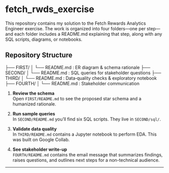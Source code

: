 # fetch_rwds_exercise

This repository contains my solution to the Fetch Rewards Analytics Engineer exercise. The work is organized into four folders—one per step—and each folder includes a README.md explaining that step, along with any SQL scripts, diagrams, or notebooks.

## Repository Structure
├── FIRST/
│ └── README.md : ER diagram & schema rationale
├── SECOND/
│ └── README.md : SQL queries for stakeholder questions
├── THIRD/
│ └── README.md : Data‐quality checks & exploratory notebook
├── FOURTH/
│ └── README.md : Stakeholder communication 


1. **Review the schema**  
   Open `FIRST/README.md` to see the proposed star schema and a humanized rationale.

2. **Run sample queries**  
   In `SECOND/README.md` you’ll find six SQL scripts. They live in `SECOND/sql/`.

3. **Validate data quality**  
   In `THIRD/README.md` contains a Jupyter notebook to perform EDA. This was built on Google Collab.

4. **See stakeholder write-up**  
   `FOURTH/README.md` contains the email message that summarizes findings, raises questions, and outlines next steps for a non-technical audience.

---
